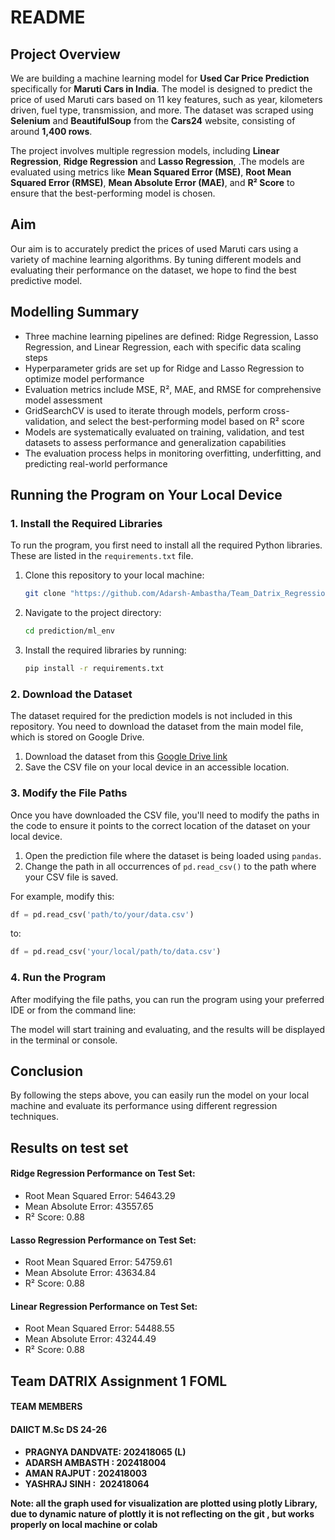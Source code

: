 # README

## Project Overview

We are building a machine learning model for **Used Car Price Prediction** specifically for **Maruti Cars in India**. The model is designed to predict the price of used Maruti cars based on 11 key features, such as year, kilometers driven, fuel type, transmission, and more. The dataset was scraped using **Selenium** and **BeautifulSoup** from the **Cars24** website, consisting of around **1,400 rows**.

The project involves multiple regression models, including **Linear Regression**, **Ridge Regression** and **Lasso Regression**, .The models are evaluated using metrics like **Mean Squared Error (MSE)**, **Root Mean Squared Error (RMSE)**, **Mean Absolute Error (MAE)**, and **R² Score** to ensure that the best-performing model is chosen.

## Aim

Our aim is to accurately predict the prices of used Maruti cars using a variety of machine learning algorithms. By tuning different models and evaluating their performance on the dataset, we hope to find the best predictive model.


## Modelling Summary 

- Three machine learning pipelines are defined: Ridge Regression, Lasso Regression, and Linear Regression, each with specific data scaling steps
- Hyperparameter grids are set up for Ridge and Lasso Regression to optimize model performance
- Evaluation metrics include MSE, R², MAE, and RMSE for comprehensive model assessment
- GridSearchCV is used to iterate through models, perform cross-validation, and select the best-performing model based on R² score
- Models are systematically evaluated on training, validation, and test datasets to assess performance and generalization capabilities
- The evaluation process helps in monitoring overfitting, underfitting, and predicting real-world performance

## Running the Program on Your Local Device

### 1. Install the Required Libraries

To run the program, you first need to install all the required Python libraries. These are listed in the `requirements.txt` file.

1. Clone this repository to your local machine:

   ```bash
   git clone "https://github.com/Adarsh-Ambastha/Team_Datrix_Regression"
   ```

2. Navigate to the project directory:

   ```bash
   cd prediction/ml_env
   ```

3. Install the required libraries by running:

   ```bash
   pip install -r requirements.txt
   ```

### 2. Download the Dataset

The dataset required for the prediction models is not included in this repository. You need to download the dataset from the main model file, which is stored on Google Drive. 

1. Download the dataset from this [Google Drive link](https://drive.google.com/uc?id=1zF3fYQbAUDE0Jx3lvBHC8GjaK8i9wrno)
2. Save the CSV file on your local device in an accessible location.

### 3. Modify the File Paths

Once you have downloaded the CSV file, you'll need to modify the paths in the code to ensure it points to the correct location of the dataset on your local device.

1. Open the prediction file where the dataset is being loaded using `pandas`.
2. Change the path in all occurrences of `pd.read_csv()` to the path where your CSV file is saved.

For example, modify this:

```python
df = pd.read_csv('path/to/your/data.csv')
```

to:

```python
df = pd.read_csv('your/local/path/to/data.csv')
```

### 4. Run the Program

After modifying the file paths, you can run the program using your preferred IDE or from the command line:

The model will start training and evaluating, and the results will be displayed in the terminal or console.

## Conclusion

By following the steps above, you can easily run the model on your local machine and evaluate its performance using different regression techniques. 

## Results on test set

#### Ridge Regression Performance on Test Set:

-  Root Mean Squared Error: 54643.29
-  Mean Absolute Error: 43557.65
-  R² Score: 0.88

#### Lasso Regression Performance on Test Set:

- Root Mean Squared Error: 54759.61
- Mean Absolute Error: 43634.84
- R² Score: 0.88

#### Linear Regression Performance on Test Set:

- Root Mean Squared Error: 54488.55
- Mean Absolute Error: 43244.49
- R² Score: 0.88



## Team DATRIX Assignment 1 FOML
#### **TEAM MEMBERS**
#### DAIICT M.Sc DS 24-26 
- **PRAGNYA DANDVATE: 202418065 (L)**
- **ADARSH AMBASTH :  202418004**
- **AMAN RAJPUT :     202418003**
- **YASHRAJ SINH :    202418064**

**Note: all the graph used for visualization are plotted using plotly Library, due to dynamic nature of plottly  it is not reflecting on the git , but works properly on local machine or colab**

